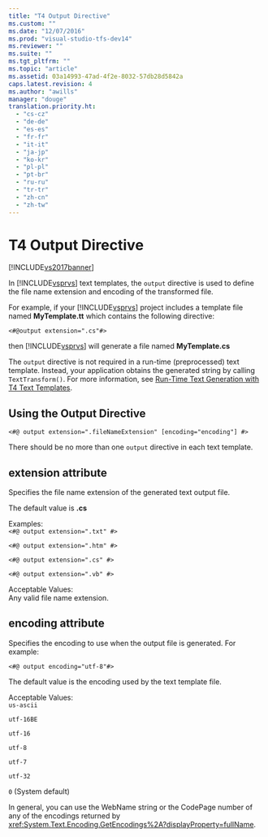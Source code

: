 ```yaml
---
title: "T4 Output Directive"
ms.custom: ""
ms.date: "12/07/2016"
ms.prod: "visual-studio-tfs-dev14"
ms.reviewer: ""
ms.suite: ""
ms.tgt_pltfrm: ""
ms.topic: "article"
ms.assetid: 03a14993-47ad-4f2e-8032-57db28d5842a
caps.latest.revision: 4
ms.author: "awills"
manager: "douge"
translation.priority.ht: 
  - "cs-cz"
  - "de-de"
  - "es-es"
  - "fr-fr"
  - "it-it"
  - "ja-jp"
  - "ko-kr"
  - "pl-pl"
  - "pt-br"
  - "ru-ru"
  - "tr-tr"
  - "zh-cn"
  - "zh-tw"
---
```

# T4 Output Directive
[!INCLUDE[vs2017banner](../code-quality/includes/vs2017banner.md)]

In [!INCLUDE[vsprvs](../code-quality/includes/vsprvs_md.md)] text templates, the `output` directive is used to define the file name extension and encoding of the transformed file.  
  
 For example, if your [!INCLUDE[vsprvs](../code-quality/includes/vsprvs_md.md)] project includes a template file named **MyTemplate.tt** which contains the following directive:  
  
 `<#@output extension=".cs"#>`  
  
 then [!INCLUDE[vsprvs](../code-quality/includes/vsprvs_md.md)] will generate a file named **MyTemplate.cs**  
  
 The `output` directive is not required in a run-time (preprocessed) text template. Instead, your application obtains the generated string by calling `TextTransform()`. For more information, see [Run-Time Text Generation with T4 Text Templates](../modeling/run-time-text-generation-with-t4-text-templates.md).  
  
## Using the Output Directive  
  
```  
<#@ output extension=".fileNameExtension" [encoding="encoding"] #>  
```  
  
 There should be no more than one `output` directive in each text template.  
  
## extension attribute  
 Specifies the file name extension of the generated text output file.  
  
 The default value is **.cs**  
  
 Examples:  
 `<#@ output extension=".txt" #>`  
  
 `<#@ output extension=".htm" #>`  
  
 `<#@ output extension=".cs" #>`  
  
 `<#@ output extension=".vb" #>`  
  
 Acceptable Values:  
 Any valid file name extension.  
  
## encoding attribute  
 Specifies the encoding to use when the output file is generated. For example:  
  
 `<#@ output encoding="utf-8"#>`  
  
 The default value is the encoding used by the text template file.  
  
 Acceptable Values:  
 `us-ascii`  
  
 `utf-16BE`  
  
 `utf-16`  
  
 `utf-8`  
  
 `utf-7`  
  
 `utf-32`  
  
 `0` (System default)  
  
 In general, you can use the WebName string or the CodePage number of any of the encodings returned by <xref:System.Text.Encoding.GetEncodings%2A?displayProperty=fullName>.